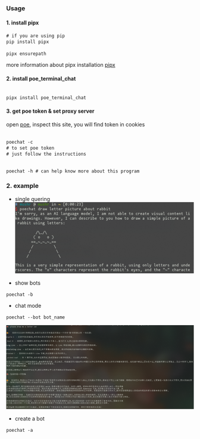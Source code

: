 ### Usage

#### 1. install pipx

```shell
# if you are using pip
pip install pipx

pipx ensurepath
```
more information about pipx installation [pipx](https://github.com/pypa/pipx#install-pipx)

#### 2. install poe_terminal_chat

```shell

pipx install poe_terminal_chat
```

#### 3. get poe token & set proxy server

open [poe](https://poe.com), inspect this site, you will find token in cookies

```shell

poechat -c 
# to set poe token
# just follow the instructions
```

```shell

poechat -h # can help know more about this program
```

### 2. example

* single quering
![rabbit](./screenshots/draw_rabbit.png)

* show bots
```shell
poechat -b
```

* chat mode
```shell
poechat --bot bot_name
```

![](./screenshots/chat_mode.png)


* create a bot 
```shell
poechat -a
```
